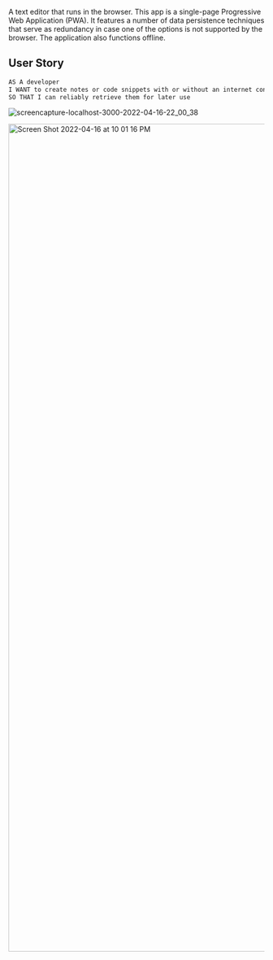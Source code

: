 A text editor that runs in the browser. This app is a single-page Progressive Web Application (PWA). It features a number of data persistence techniques that serve as redundancy in case one of the options is not supported by the browser. The application also functions offline.

## User Story

```md
AS A developer
I WANT to create notes or code snippets with or without an internet connection
SO THAT I can reliably retrieve them for later use
```
![screencapture-localhost-3000-2022-04-16-22_00_38](https://user-images.githubusercontent.com/91577650/163701210-1172a6d2-a625-41d1-8799-eb216184dc65.png)


<img width="1628" alt="Screen Shot 2022-04-16 at 10 01 16 PM" src="https://user-images.githubusercontent.com/91577650/163701174-c003c125-da51-483d-ad2a-499a082f6691.png">
